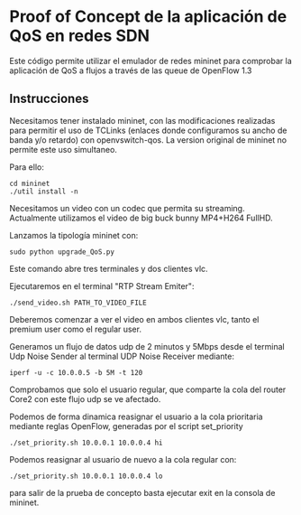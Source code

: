 # Proof of Concept de la aplicación de QoS en redes SDN

Este código permite utilizar el emulador de redes mininet para comprobar la aplicación de QoS a flujos a través de las queue de OpenFlow 1.3

## Instrucciones

Necesitamos tener instalado mininet, con las modificaciones realizadas para permitir el uso de TCLinks (enlaces donde configuramos su ancho de banda y/o retardo) con openvswitch-qos. La version original de mininet no permite este uso simultaneo.

Para ello:

```
cd mininet
./util install -n
``` 

Necesitamos un video con un codec que permita su streaming. Actualmente utilizamos el video de big buck bunny MP4+H264 FullHD.

Lanzamos la tipología mininet con:

```
sudo python upgrade_QoS.py 
```

Este comando abre tres terminales y dos clientes vlc.

Ejecutaremos en el terminal "RTP Stream Emiter":

```
./send_video.sh PATH_TO_VIDEO_FILE
```

Deberemos comenzar a ver el video en ambos clientes vlc, tanto el premium user como el regular user.

Generamos un flujo de datos udp de 2 minutos y 5Mbps desde el terminal Udp Noise Sender al terminal UDP Noise Receiver mediante:

```
iperf -u -c 10.0.0.5 -b 5M -t 120
```

Comprobamos que solo el usuario regular, que comparte la cola del router Core2 con este flujo udp se ve afectado.

Podemos de forma dinamica reasignar el usuario a la cola prioritaria mediante reglas OpenFlow, generadas por el script set_priority

```
./set_priority.sh 10.0.0.1 10.0.0.4 hi
```

Podemos reasignar al usuario de nuevo a la cola regular con:

```
./set_priority.sh 10.0.0.1 10.0.0.4 lo
```

para salir de la prueba de concepto basta ejecutar exit en la consola de mininet.

